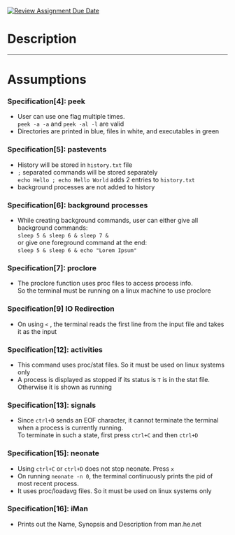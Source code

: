 [![Review Assignment Due Date](https://classroom.github.com/assets/deadline-readme-button-24ddc0f5d75046c5622901739e7c5dd533143b0c8e959d652212380cedb1ea36.svg)](https://classroom.github.com/a/76mHqLr5)
# Description


---
# Assumptions

### Specification[4]: **peek**
- User can use one flag multiple times.  
`peek -a -a`  and  `peek -al -l` are valid
- Directories are printed in blue, files in white, and executables in green 

### Specification[5]: **pastevents**
- History will be stored in `history.txt` file
- `;` separated commands will be stored separately  
`echo Hello ; echo Hello World` adds 2 entries to `history.txt`
- background processes are not added to history

### Specification[6]: **background processes**
- While creating background commands, user can either give all background commands:  
    `sleep 5 & sleep 6 & sleep 7 &`  
    or give one foreground command at the end:   
    `sleep 5 & sleep 6 & echo "Lorem Ipsum"`

### Specification[7]: **proclore**
- The proclore function uses proc files to access process info.  
So the terminal must be running on a linux machine to use proclore

### Specification[9] **IO Redirection** 
- On using `<` , the  terminal reads the first line from the input file and takes it as the input

### Specification[12]: **activities**
- This command uses proc/stat files. So it must be used on linux systems only
- A process is displayed as stopped if its status is `T` is in the stat file. Otherwise it is shown as running

### Specification[13]: **signals** 
- Since `ctrl+D` sends an EOF character, it cannot terminate the terminal when a process is currently running.  
To terminate in such a state, first press `ctrl+C` and then `ctrl+D`

### Specification[15]: **neonate**
- Using `ctrl+C` or `ctrl+D` does not stop neonate. Press `x`
- On running `neonate -n 0`, the terminal continuously prints the pid of most recent process.
- It uses proc/loadavg files. So it must be used on linux systems only

### Specification[16]: **iMan**
- Prints out the Name, Synopsis and Description from man.he.net

